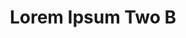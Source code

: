 ---
permalink: /application-guidelines/lorem-ipsum-two/part-C/
breadcrumb: Application Guidelines (Lorem Ipsum Two B) 
title: Lorem Ipsum Two B
collection_name: application-guidelines
third_nav_title: "Second Level B"
---
